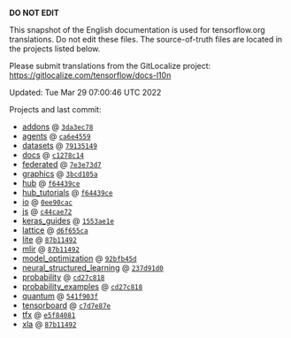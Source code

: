 __DO NOT EDIT__

This snapshot of the English documentation is used for tensorflow.org
translations. Do not edit these files. The source-of-truth files are located in
the projects listed below.

Please submit translations from the GitLocalize project: https://gitlocalize.com/tensorflow/docs-l10n

Updated: Tue Mar 29 07:00:46 UTC 2022

Projects and last commit:

- [addons](https://github.com/tensorflow/addons/tree/master/docs) @ <a href='https://github.com/tensorflow/addons/commit/3da3ec787283def1c5a63fbfd3d19cedf84d7e66'><code>3da3ec78</code></a>
- [agents](https://github.com/tensorflow/agents/tree/master/docs) @ <a href='https://github.com/tensorflow/agents/commit/ca6e4559558d1d23544cb80109a58f256a7c1a59'><code>ca6e4559</code></a>
- [datasets](https://github.com/tensorflow/datasets/tree/master/docs) @ <a href='https://github.com/tensorflow/datasets/commit/79135149c56a3dc14701e1610abbbde70f44ce74'><code>79135149</code></a>
- [docs](https://github.com/tensorflow/docs/tree/master/site/en) @ <a href='https://github.com/tensorflow/docs/commit/c1278c14dd73d850196ec502591a5e51909604ca'><code>c1278c14</code></a>
- [federated](https://github.com/tensorflow/federated/tree/main/docs) @ <a href='https://github.com/tensorflow/federated/commit/7e3e73d743e43a6346acde92f2836df3831acec6'><code>7e3e73d7</code></a>
- [graphics](https://github.com/tensorflow/graphics/tree/master/tensorflow_graphics/g3doc) @ <a href='https://github.com/tensorflow/graphics/commit/3bcd105a9b4f1d6a8bd42d11cfd841bc4dcd86b9'><code>3bcd105a</code></a>
- [hub](https://github.com/tensorflow/hub/tree/master/docs) @ <a href='https://github.com/tensorflow/hub/commit/f64439ce277417af68da9c7fa88ae5050b955b5b'><code>f64439ce</code></a>
- [hub_tutorials](https://github.com/tensorflow/hub/tree/master/examples/colab) @ <a href='https://github.com/tensorflow/hub/commit/f64439ce277417af68da9c7fa88ae5050b955b5b'><code>f64439ce</code></a>
- [io](https://github.com/tensorflow/io/tree/master/docs) @ <a href='https://github.com/tensorflow/io/commit/0ee90cac06c25888ce238ee963201e727b75f7ea'><code>0ee90cac</code></a>
- [js](https://github.com/tensorflow/tfjs-website/tree/master/docs) @ <a href='https://github.com/tensorflow/tfjs-website/commit/c44cae7234c378f6d7e74b2d6abe82fe8b98f2f7'><code>c44cae72</code></a>
- [keras_guides](https://github.com/tensorflow/docs/tree/snapshot-keras/site/en/guide/keras) @ <a href='https://github.com/tensorflow/docs/commit/1553ae1e4a149be71703e2ee60173b3d1e0e8c00'><code>1553ae1e</code></a>
- [lattice](https://github.com/tensorflow/lattice/tree/master/docs) @ <a href='https://github.com/tensorflow/lattice/commit/d6f655ca11523bdf38a431a386bb7c0f9dc7aacb'><code>d6f655ca</code></a>
- [lite](https://github.com/tensorflow/tensorflow/tree/master/tensorflow/lite/g3doc) @ <a href='https://github.com/tensorflow/tensorflow/commit/87b114927be2a5735a69dec5396eb52f47fecde9'><code>87b11492</code></a>
- [mlir](https://github.com/tensorflow/tensorflow/tree/master/tensorflow/compiler/mlir/g3doc) @ <a href='https://github.com/tensorflow/tensorflow/commit/87b114927be2a5735a69dec5396eb52f47fecde9'><code>87b11492</code></a>
- [model_optimization](https://github.com/tensorflow/model-optimization/tree/master/tensorflow_model_optimization/g3doc) @ <a href='https://github.com/tensorflow/model-optimization/commit/92bfb45da34715eeff8849c2007cf3b734429120'><code>92bfb45d</code></a>
- [neural_structured_learning](https://github.com/tensorflow/neural-structured-learning/tree/master/g3doc) @ <a href='https://github.com/tensorflow/neural-structured-learning/commit/237d91d08ccb86b26367a4e1dd54e2eafe05e7bd'><code>237d91d0</code></a>
- [probability](https://github.com/tensorflow/probability/tree/main/tensorflow_probability/g3doc) @ <a href='https://github.com/tensorflow/probability/commit/cd27c8183273761162e02cd8e7611a1fe8c15c84'><code>cd27c818</code></a>
- [probability_examples](https://github.com/tensorflow/probability/tree/main/tensorflow_probability/examples/jupyter_notebooks) @ <a href='https://github.com/tensorflow/probability/commit/cd27c8183273761162e02cd8e7611a1fe8c15c84'><code>cd27c818</code></a>
- [quantum](https://github.com/tensorflow/quantum/tree/master/docs) @ <a href='https://github.com/tensorflow/quantum/commit/541f903fe046e560352cfe21c2b7474493341759'><code>541f903f</code></a>
- [tensorboard](https://github.com/tensorflow/tensorboard/tree/master/docs) @ <a href='https://github.com/tensorflow/tensorboard/commit/c7d7e87ec3e162763aeec46f0043e32484f0c212'><code>c7d7e87e</code></a>
- [tfx](https://github.com/tensorflow/tfx/tree/master/docs) @ <a href='https://github.com/tensorflow/tfx/commit/e5f84081924aefa664918803b79c33ed495066c3'><code>e5f84081</code></a>
- [xla](https://github.com/tensorflow/tensorflow/tree/master/tensorflow/compiler/xla/g3doc) @ <a href='https://github.com/tensorflow/tensorflow/commit/87b114927be2a5735a69dec5396eb52f47fecde9'><code>87b11492</code></a>

